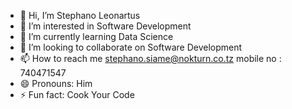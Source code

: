 - 👋 Hi, I’m Stephano Leonartus
- 👀 I’m interested in Software Development
- 🌱 I’m currently learning Data Science
- 💞️ I’m looking to collaborate on Software Development
- 📫 How to reach me stephano.siame@nokturn.co.tz mobile no : 740471547
- 😄 Pronouns: Him
- ⚡ Fun fact: Cook Your Code

<!---
stephanoleonartus/stephanoleonartus is a ✨ special ✨ repository because its `README.md` (this file) appears on your GitHub profile.
You can click the Preview link to take a look at your changes.
--->
